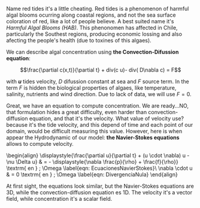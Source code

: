 Name red tides it's a little cheating. Red tides is a phenomenon of harmful algal blooms ocurring along coastal regions, and not the sea surface coloration of red, like a lot of people believe. A best suited name it's <i>Harmful Algal Blooms (HAB)</i>.
This phenonomen has affected in Chile, particularly the Southest regions, producing economic lossing and also afecting the people's health (due to toxines of this algaes).


We can describe algal concentration using <b>the Convection-Difussion equation</b>:

$$\frac{\partial c(x,t)}{\partial t}  + div(c u)- div(  D\nabla c) = F$$

with <strong>$u$</strong> tides velocity, $D$ difussion constant at sea and $F$ source term.
In the term $F$ is hidden the biological properties of algaes, like temperature, salinity, nutrients and wind direction.
Due to lack of data, we will use $F=0$.

Great, we have an equation to compute concentration. We are ready...NO, that formulation hides a great difficulty, even harder than convection-diffusion equation,
and that it's the velocity. What value of velocity use? because it's the tide velocity, and this depend of time and each point of our domain, would be difficult measuring this value. However, here is when appear the Hydrodynamic of our model: <b>the Navier-Stokes equations</b> allows to compute velocity.


\begin{align}
\displaystyle{\frac{\partial u}{\partial t} + (u \cdot \nabla) u - \nu \Delta u}  & =    - \displaystyle{\nabla \frac{p}{\rho} + \frac{f}{\rho}} 
\textrm{ en } \; \Omega 
\label{eqn: EcuacionesNavierStokes}\\
\nabla \cdot u & =  0  \textrm{ en } \; \Omega 
\label{eqn: DivergenciaNula}
\end{align}

At first sight, the equations look similar, but the Navier-Stokes equations are 3D, while the convection-diffusion equation es 1D. 
The velocity it's a vector field, while concentration it's a scalar field.

